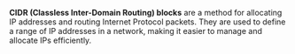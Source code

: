 **CIDR (Classless Inter-Domain Routing) blocks** are a method for allocating IP addresses and routing Internet Protocol packets. They are used to define a range of IP addresses in a network, making it easier to manage and allocate IPs efficiently.